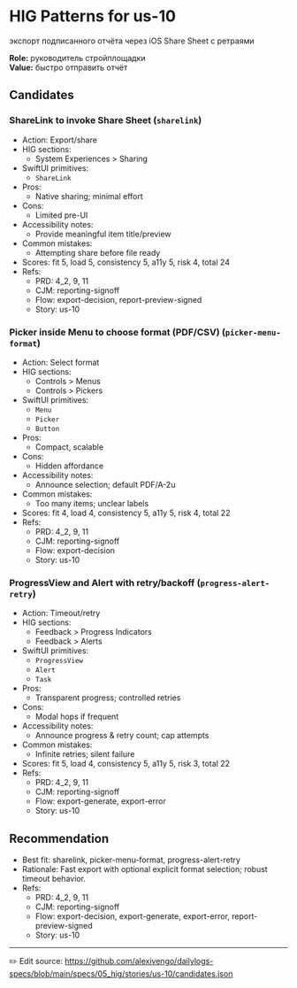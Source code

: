 # HIG Patterns for us-10

экспорт подписанного отчёта через iOS Share Sheet с ретраями

**Role:** руководитель стройплощадки  
**Value:** быстро отправить отчёт

## Candidates
### ShareLink to invoke Share Sheet (`sharelink`)
- Action: Export/share
- HIG sections:
  - System Experiences > Sharing
- SwiftUI primitives:
  - `ShareLink`
- Pros:
  - Native sharing; minimal effort
- Cons:
  - Limited pre-UI
- Accessibility notes:
  - Provide meaningful item title/preview
- Common mistakes:
  - Attempting share before file ready
- Scores: fit 5, load 5, consistency 5, a11y 5, risk 4, total 24
- Refs:
  - PRD: 4_2, 9, 11
  - CJM: reporting-signoff
  - Flow: export-decision, report-preview-signed
  - Story: us-10

### Picker inside Menu to choose format (PDF/CSV) (`picker-menu-format`)
- Action: Select format
- HIG sections:
  - Controls > Menus
  - Controls > Pickers
- SwiftUI primitives:
  - `Menu`
  - `Picker`
  - `Button`
- Pros:
  - Compact, scalable
- Cons:
  - Hidden affordance
- Accessibility notes:
  - Announce selection; default PDF/A-2u
- Common mistakes:
  - Too many items; unclear labels
- Scores: fit 4, load 4, consistency 5, a11y 5, risk 4, total 22
- Refs:
  - PRD: 4_2, 9, 11
  - CJM: reporting-signoff
  - Flow: export-decision
  - Story: us-10

### ProgressView and Alert with retry/backoff (`progress-alert-retry`)
- Action: Timeout/retry
- HIG sections:
  - Feedback > Progress Indicators
  - Feedback > Alerts
- SwiftUI primitives:
  - `ProgressView`
  - `Alert`
  - `Task`
- Pros:
  - Transparent progress; controlled retries
- Cons:
  - Modal hops if frequent
- Accessibility notes:
  - Announce progress & retry count; cap attempts
- Common mistakes:
  - Infinite retries; silent failure
- Scores: fit 5, load 4, consistency 5, a11y 5, risk 3, total 22
- Refs:
  - PRD: 4_2, 9, 11
  - CJM: reporting-signoff
  - Flow: export-generate, export-error
  - Story: us-10


## Recommendation
- Best fit: sharelink, picker-menu-format, progress-alert-retry
- Rationale: Fast export with optional explicit format selection; robust timeout behavior.
- Refs:
  - PRD: 4_2, 9, 11
  - CJM: reporting-signoff
  - Flow: export-decision, export-generate, export-error, report-preview-signed
  - Story: us-10

---
✏️ Edit source: https://github.com/alexivengo/dailylogs-specs/blob/main/specs/05_hig/stories/us-10/candidates.json